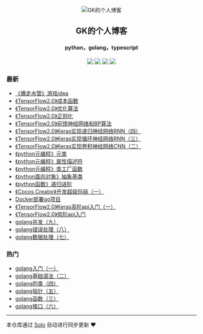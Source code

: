 <p align="center"><img alt="GK的个人博客" src="https://img.hacpai.com/file/2019/08/1351557457704.pichd-57b6f439.jpg"></p><h2 align="center">
GK的个人博客
</h2>

<h4 align="center">python，golang，typescript</h4>
<p align="center"><a title="GK的个人博客" target="_blank" href="https://github.com/GumKey/solo-blog"><img src="https://img.shields.io/github/last-commit/GumKey/solo-blog.svg?style=flat-square&color=FF9900"></a>
<a title="GitHub repo size in bytes" target="_blank" href="https://github.com/GumKey/solo-blog"><img src="https://img.shields.io/github/repo-size/GumKey/solo-blog.svg?style=flat-square"></a>
<a title="Solo Version" target="_blank" href="https://github.com/b3log/solo/releases"><img src="https://img.shields.io/badge/solo-3.6.4-f1e05a.svg?style=flat-square&color=blueviolet"></a>
<a title="Hits" target="_blank" href="https://github.com/b3log/hits"><img src="https://hits.b3log.org/GumKey/solo-blog.svg"></a></p>

### 最新

* [《爆走水管》游戏idea](https://www.gumkey.com/articles/2019/08/29/1567079198169.html)
* [《TensorFlow2.0》成本函数](https://www.gumkey.com/articles/2019/08/27/1566916841041.html)
* [《TensorFlow2.0》优化算法](https://www.gumkey.com/articles/2019/08/27/1566916172654.html)
* [《TensorFlow2.0》正则化](https://www.gumkey.com/articles/2019/08/27/1566912061246.html)
* [《TensorFlow2.0》前馈神经网络和BP算法](https://www.gumkey.com/articles/2019/08/26/1566800504453.html)
* [《TensorFlow2.0》Keras实现递归神经网络RNN（四）](https://www.gumkey.com/articles/2019/08/11/1565527186252.html)
* [《TensorFlow2.0》Keras实现循环神经网络RNN（三）](https://www.gumkey.com/articles/2019/08/11/1565527152005.html)
* [《TensorFlow2.0》Keras实现卷积神经网络CNN（二）](https://www.gumkey.com/articles/2019/08/11/1565526875441.html)
* [《python元编程》元类](https://www.gumkey.com/articles/2019/08/09/1565321805068.html)
* [《python元编程》属性描述符](https://www.gumkey.com/articles/2019/08/09/1565321729703.html)
* [《python元编程》类工厂函数](https://www.gumkey.com/articles/2019/08/09/1565321651236.html)
* [《python面向对象》抽象基类](https://www.gumkey.com/articles/2019/08/09/1565320912648.html)
* [《python函数》递归进阶](https://www.gumkey.com/articles/2019/08/09/1565318821075.html)
* [《Cocos Creator》开发超级玛丽（一）](https://www.gumkey.com/articles/2019/08/07/1565192914735.html)
* [Docker部署go项目](https://www.gumkey.com/articles/2019/08/07/1565190912018.html)
* [《TensorFlow2.0》Keras高阶api入门（一）](https://www.gumkey.com/articles/2019/08/04/1564931068743.html)
* [《TensorFlow2.0》低阶api入门](https://www.gumkey.com/articles/2019/08/02/1564760506381.html)
* [golang并发（九）](https://www.gumkey.com/articles/2019/08/02/1564759890939.html)
* [golang错误处理（八）](https://www.gumkey.com/articles/2019/08/02/1564759716911.html)
* [golang数据处理（七）](https://www.gumkey.com/articles/2019/08/02/1564759682812.html)

### 热门

* [golang入门（一）](https://www.gumkey.com/articles/2019/07/25/1564042752679.html)
* [golang基础语法（二）](https://www.gumkey.com/articles/2019/08/01/1564673293975.html)
* [golang的类（四）](https://www.gumkey.com/articles/2019/08/01/1564673446852.html)
* [golang指针（五）](https://www.gumkey.com/articles/2019/08/01/1564673557831.html)
* [golang函数（三）](https://www.gumkey.com/articles/2019/08/01/1564673330576.html)
* [golang接口（六）](https://www.gumkey.com/articles/2019/08/01/1564673637582.html)



---

本仓库通过 [Solo](https://github.com/b3log/solo) 自动进行同步更新 ❤️ 
